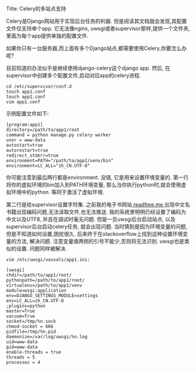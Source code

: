 Title: Celery的多站点支持

Celery是Django网站用于实现后台任务的利器. 但是阅读其文档就会发现,其配置文件仅支持单个app.
它无法像nginx, uwsgi或者supervisor那样,提供一个文件夹, 里面为每个app提供单独的配置文件.

如果你只有一台服务器,而上面有多个Django站点,都需要使用Celery,你要怎么办呢?

目前知道的办法似乎是继续使用django-celery这个django app.
然后, 在supervisor中创建多个配置文件,启动对应app的celery进程.

    cd /etc/supervisor/conf.d
    touch app1.conf
    touch app2.conf
    vim app1.conf

示例配置文件如下:

    [program:app1]
    directory=/path/to/app1/root
    command = python manage.py celery worker
    user = www-data
    autostart=true
    autorestart=true
    redirect_stderr=true
    environment=PATH="/path/to/app1/venv/bin"
    environment=LC_ALL="zh_CN.UTF-8"

你可能注意到最后两行都是environment. 没错, 它是用来设置环境变量的.
第一行将你的虚拟环境的bin加入到PATH环境变量, 那么当你执行python时,就会使用虚拟环境中的python. 等同于激活了虚拟环境.

第二行是给supervisor设置字符集. 
之前我的电子书网站[ readfree.me ](http://readfree.me)出现中文名书籍出现编码问题,无法读取文件,也无法推送.
我的系统里明明已经设置了编码为中文以及UTF8, 并且在调试时毫无问题.
但是一旦uwsgi后台启动站点, 以及supervisor后台启动celery任务, 就会出现问题.
当时猜到是因为环境变量的问题,但是不知道如何设置,困扰很久.
后来终于在stackoverflow上找到这种设置环境变量的方法, 解决问题.
注意变量值两侧的引号不能少,否则将无法识别.
uwsgi也是类似的设置. 问题同样被解决.

    vim /etc/uwsgi/vassals/app1.ini:

    [uwsgi]
    chdir=/path/to/app1/root/
    pythonpath=/path/to/app1/root/
    virtualenv=/path/to/app1/venv
    module=wsgi:application
    env=DJANGO_SETTINGS_MODULE=settings
    env=LC_ALL=zh_CN.UTF-8
    ;plugins=python
    master=True
    vacuum=True
    socket=/tmp/%n.sock
    chmod-socket = 666
    pidfile=/tmp/%n.pid
    daemonize=/var/log/uwsgi/%n.log
    uid=www-data
    gid=www-data
    enable-threads = true
    threads = 5
    processes = 4
